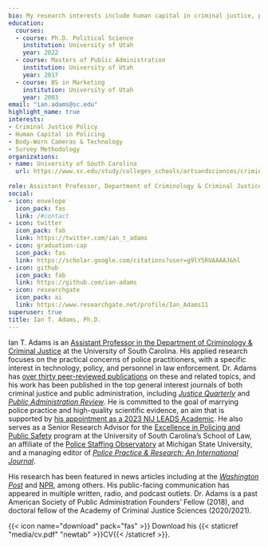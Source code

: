 ```yaml
---
bio: My research interests include human capital in criminal justice, policing, and criminal justice policy.
education:
  courses:
  - course: Ph.D. Political Science
    institution: University of Utah
    year: 2022
  - course: Masters of Public Administration
    institution: University of Utah
    year: 2017
  - course: BS in Marketing
    institution: University of Utah
    year: 2003
email: "ian.adams@sc.edu"
highlight_name: true
interests:
- Criminal Justice Policy
- Human Capital in Policing
- Body-Worn Cameras & Technology 
- Survey Methodology
organizations:
- name: University of South Carolina
  url: https://www.sc.edu/study/colleges_schools/artsandsciences/criminology_and_criminal_justice/our_people/directory/adams_ian.php
  
role: Assistant Professor, Department of Criminology & Criminal Justice
social:
- icon: envelope
  icon_pack: fas
  link: /#contact
- icon: twitter
  icon_pack: fab
  link: https://twitter.com/ian_t_adams
- icon: graduation-cap
  icon_pack: fas
  link: https://scholar.google.com/citations?user=g9lY5RUAAAAJ&hl
- icon: github
  icon_pack: fab
  link: https://github.com/ian-adams
- icon: researchgate
  icon_pack: ai
  link: https://www.researchgate.net/profile/Ian_Adams11
superuser: true
title: Ian T. Adams, Ph.D.
---
```


Ian T. Adams is an [Assistant Professor in the Department of Criminology & Criminal Justice](https://www.sc.edu/study/colleges_schools/artsandsciences/criminology_and_criminal_justice/our_people/directory/adams_ian.php) at the University of South Carolina. His applied research focuses on the practical concerns of police practitioners, with a specific interest in technology, policy, and personnel in law enforcement. Dr. Adams has [over thirty peer-reviewed publications](https://scholar.google.com/citations?user=g9lY5RUAAAAJ&hl=en) on these and related topics, and his work has been published in the top general interest journals of both criminal justice and public administration, including [*Justice Quarterly*](http://www.tandfonline.com/doi/abs/10.1080/07418825.2019.1679864) and [*Public Administration Review*](https://doi.org/10.1111/puar.13339). He is committed to the goal of marrying police practice and high-quality scientific evidence, an aim that is supported by [his appointment as a 2023 NIJ LEADS Academic](https://nij.ojp.gov/bio/ian-adams). He also serves as a Senior Research Advisor for the [Excellence in Policing and Public Safety](https://sc.edu/study/colleges_schools/law/centers/epps/epps_team.php) program at the University of South Carolina’s School of Law, an affiliate of the [Police Staffing Observatory](https://cj.msu.edu/research-excellence/pso/pso-team.html) at Michigan State University, and a managing editor of [*Police Practice & Research: An International Journal*](https://www.tandfonline.com/action/journalInformation?show=editorialBoard&journalCode=gppr20).

His research has been featured in news articles including at the [*Washington Post*](https://www.washingtonpost.com/nation/2021/10/02/police-firefighters-resist-vaccination/) and [NPR](https://www.npr.org/2023/03/18/1163112111/police-didnt-get-defunded-but-many-large-departments-are-shrinking), among others. His public-facing communication has appeared in multiple written, radio, and podcast outlets. Dr. Adams is a past American Society of Public Administration Founders’ Fellow (2018), and doctoral fellow of the Academy of Criminal Justice Sciences (2020/2021).

{{< icon name="download" pack="fas" >}} Download his {{< staticref "media/cv.pdf" "newtab" >}}CV{{< /staticref >}}.
